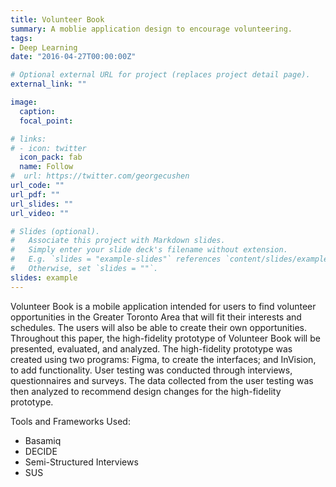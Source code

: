 ```yaml
---
title: Volunteer Book
summary: A moblie application design to encourage volunteering.
tags:
- Deep Learning
date: "2016-04-27T00:00:00Z"

# Optional external URL for project (replaces project detail page).
external_link: ""

image:
  caption: 
  focal_point:

# links:
# - icon: twitter
  icon_pack: fab
  name: Follow
#  url: https://twitter.com/georgecushen
url_code: ""
url_pdf: ""
url_slides: ""
url_video: ""

# Slides (optional).
#   Associate this project with Markdown slides.
#   Simply enter your slide deck's filename without extension.
#   E.g. `slides = "example-slides"` references `content/slides/example-slides.md`.
#   Otherwise, set `slides = ""`.
slides: example
---
```


Volunteer Book is a mobile application intended for users to find volunteer opportunities in the Greater Toronto Area that will fit their interests and schedules. The users will also be able to create their own opportunities. Throughout this paper, the high-fidelity prototype of Volunteer Book will be presented, evaluated, and analyzed. The high-fidelity prototype was created using two programs: Figma, to create the interfaces; and InVision, to add functionality. User testing was conducted through interviews, questionnaires and surveys. The data collected from the user testing was then analyzed to recommend design changes for the high-fidelity prototype. 


Tools and Frameworks Used:
  - Basamiq
  - DECIDE
  - Semi-Structured Interviews
  - SUS
  
